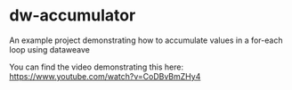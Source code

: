 # dw-accumulator
An example project demonstrating how to accumulate values in a for-each loop using dataweave

You can find the video demonstrating this here: https://www.youtube.com/watch?v=CoDBvBmZHy4
